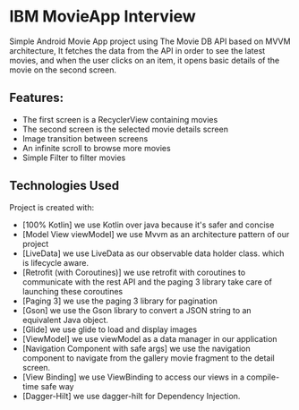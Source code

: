 # IBM MovieApp Interview 

Simple Android Movie App project using The Movie DB API based on MVVM architecture, It fetches the data from the API in order to see the latest movies, and when the user clicks on an item, it opens basic details of the movie on the second screen.

## Features:

* The first screen is a RecyclerView containing movies 
* The second screen is the selected movie details screen
* Image transition between screens 
* An infinite scroll to browse more movies
* Simple Filter to filter movies

## Technologies Used

Project is created with:

* [100% Kotlin] we use Kotlin over java because it's safer and concise
* [Model View viewModel] we use Mvvm as an architecture pattern of our project
* [LiveData] we use LiveData as our observable data holder class. which is lifecycle aware.
* [Retrofit (with Coroutines)] we use retrofit with coroutines to communicate with the rest API and the paging 3 library take care of launching these coroutines
* [Paging 3] we use the paging 3 library for pagination
* [Gson] we use the Gson library to convert a JSON string to an equivalent Java object.
* [Glide] we use glide to load and display images
* [ViewModel] we use viewModel as a data manager in our application
* [Navigation Component with safe args] we use the navigation component to navigate from the gallery movie fragment to the detail screen.
* [View Binding] we use ViewBinding to access our views in a compile-time safe way
* [Dagger-Hilt] we use dagger-hilt for Dependency Injection.
